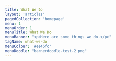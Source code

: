 ```yaml
---
title: What We Do
layout: 'articles'
pagedCollection: 'homepage'
menu: 1
menuOrder: 1
menuTitle: What We Do
menuBanner: "<p>Here are some things we do.</p>"
tagName: what-we-do
menuColour: '#e146fc'
menuDoodle: "bannerdoodle-test-2.png"
---
```

